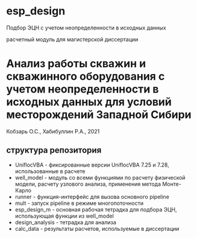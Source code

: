 # esp_design
Подбор ЭЦН с учетом неопределенности в исходных данных

расчетный модуль для магистерской диссертации

# Анализ работы скважин и скважинного оборудования с учетом неопределенности в исходных данных для условий месторождений Западной Сибири

Кобзарь О.С., Хабибуллин Р.А., 2021 

## структура репозитория
* UniflocVBA - фиксированные версии UniflocVBA 7.25 и 7.28, использованные в расчете
* well_model - модуль со всеми функциями по расчету физической модели, расчету узлового анализа,
  применения метода Монте-Карло
* runner - функция-интерфейс для вызова основного pipeline 
* mult - запуск pipeline в режиме многопоточности
* esp_design_m - основная рабочая тетрадка для подбора ЭЦН, использующая функции из well_model
* design_analysis - тетрадка для анализа
* calc_data - результаты расчетов, используемые в диссертации

